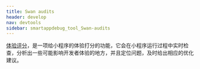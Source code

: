 ```yaml
---
title: Swan audits
header: develop
nav: devtools
sidebar: smartappdebug_tool_Swan-audits
---
```





<a href="http://smartprogram.baidu.com/docs/develop/devtools/audits/">体验评分</a>，是一项给小程序的体验打分的功能，它会在小程序运行过程中实时检查，分析出一些可能影响开发者体验的地方，并且定位问题，及时给出相应的优化建议。
